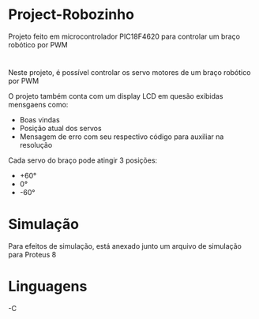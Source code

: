 # Project-Robozinho
Projeto feito em microcontrolador PIC18F4620 para controlar um braço robótico por PWM

#

Neste projeto, é possível controlar os servo motores de um braço robótico por PWM

O projeto também conta com um display LCD em quesão exibidas mensgaens como:
- Boas vindas
- Posição atual dos servos
- Mensagem de erro com seu respectivo código para auxiliar na resolução

Cada servo do braço pode atingir 3 posições:
- +60°
- 0°
- -60°


#
# Simulação

Para efeitos de simulação, está anexado junto um arquivo de simulação para Proteus 8


# Linguagens

-C
